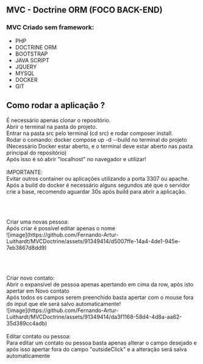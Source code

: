 <h2>MVC - Doctrine ORM (FOCO BACK-END)</h2>

<h3>MVC Criado sem framework:</h3>
<ul>
  <li>PHP</li>
  <li>DOCTRINE ORM</li>
  <li>BOOTSTRAP</li>
  <li>JAVA SCRIPT</li>
  <li>JQUERY</li>
  <li>MYSQL</li>
  <li>DOCKER</li>
  <li>GIT</li>
</ul>
<h2>Como rodar a aplicação ?</h2>
<div>É necessário apenas clonar o repositório.</div>
<div>Abrir o terminal na pasta do projeto.</div>
<div>Entrar na pasta src pelo terminal (cd src) e rodar composer install.</div>
<div>Rodar o comando: docker compose up -d --build no terminal do projeto (Necessário Docker estar aberto, e o terminal deve estar aberto nas pasta principal do repositório)</div>
<div>Após isso é só abrir "localhost" no navegador e utilizar!</div>
<br>
<div>IMPORTANTE:</div>
<div>Evitar outros container ou aplicações utilizando a porta 3307 ou apache.</div>
<div>Após a build do docker é necessário alguns segundos até que o servidor crie a base, recomendo aguardar 30s após build para abrir a aplicação.</div>

<br></br>
<div>Criar uma novas pessoa:</div>
<div>Após criar é possível editar apenas o nome</div>
![image](https://github.com/Fernando-Artur-Luithardt/MVCDoctrine/assets/91349414/d5007ffe-14a4-4de1-945e-7eb3867d8dd9)

<br></br>
<div>Criar novo contato:</div>
<div>Abrir o expansível de pessoa apenas apertando em cima da row, após isto apertar em Novo contato </div>
<div>Após todos os campos serem preenchido basta apertar com o mouse fora do input que ele será salvo automaticamente!</div>
![image](https://github.com/Fernando-Artur-Luithardt/MVCDoctrine/assets/91349414/da3f1168-58d4-4d8a-aa62-35d389cc4adb)
<br></br>

<div>Editar contato ou pessoa:</div>
<div>Para editar um contato ou pessoa basta apenas alterar o campo desejado e após isso apertar fora do campo "outsideClick" e a alteração será salva automaticamente</div>
